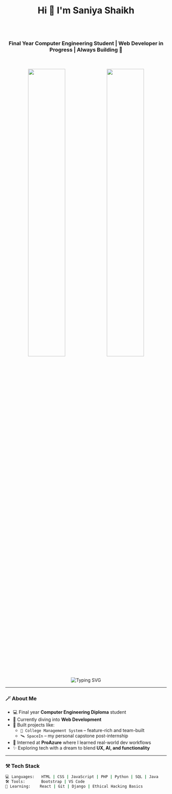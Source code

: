 <h1 align="center">Hi 👋 I'm Saniya Shaikh</h1>
<br/><br/>
<h3 align="center">Final Year Computer Engineering Student | Web Developer in Progress | Always Building 🔧</h3>
<br/><br/>
<div align="center">
  <img src="https://github-user-stats.vercel.app/api?username=your-github-username&show_icons=true&theme=city_lights" width="48%" />
  <img src="https://github-readme-streak-stats.herokuapp.com?user=your-github-username&theme=city_lights" width="48%" />
</div>

<br/>

<p align="center">
  <img src="https://readme-typing-svg.demolab.com?font=JetBrains+Mono&weight=500&pause=1000&color=8D7BE8&center=true&vCenter=true&multiline=true&width=500&height=60&lines=Final+Year+Diploma+Student+%7C+Web+Developer;Interned+at+ProAzure+%7C+Always+Learning;Focused+on+Frontend+%2B+Backend+Development" alt="Typing SVG" />
</p>

---

### 🪄 About Me
- 💻 Final year **Computer Engineering Diploma** student  
- 🌱 Currently diving into **Web Development**
- 🚀 Built projects like:  
  - `📌 College Management System` – feature-rich and team-built  
  - `🛰 SpaceIn` – my personal capstone post-internship  
- 💼 Interned at **ProAzure** where I learned real-world dev workflows
- ✨ Exploring tech with a dream to blend **UX, AI, and functionality**

---

### ⚒️ Tech Stack
```bash
💻 Languages:   HTML | CSS | JavaScript | PHP | Python | SQL | Java
🛠 Tools:       Bootstrap | VS Code  
🧠 Learning:    React | Git | Django | Ethical Hacking Basics  


